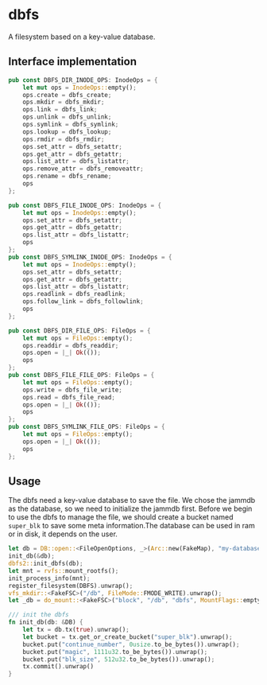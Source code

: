 # dbfs
A filesystem based on a key-value database.



## Interface implementation
```rust
pub const DBFS_DIR_INODE_OPS: InodeOps = {
    let mut ops = InodeOps::empty();
    ops.create = dbfs_create;
    ops.mkdir = dbfs_mkdir;
    ops.link = dbfs_link;
    ops.unlink = dbfs_unlink;
    ops.symlink = dbfs_symlink;
    ops.lookup = dbfs_lookup;
    ops.rmdir = dbfs_rmdir;
    ops.set_attr = dbfs_setattr;
    ops.get_attr = dbfs_getattr;
    ops.list_attr = dbfs_listattr;
    ops.remove_attr = dbfs_removeattr;
    ops.rename = dbfs_rename;
    ops
};

pub const DBFS_FILE_INODE_OPS: InodeOps = {
    let mut ops = InodeOps::empty();
    ops.set_attr = dbfs_setattr;
    ops.get_attr = dbfs_getattr;
    ops.list_attr = dbfs_listattr;
    ops
};
pub const DBFS_SYMLINK_INODE_OPS: InodeOps = {
    let mut ops = InodeOps::empty();
    ops.set_attr = dbfs_setattr;
    ops.get_attr = dbfs_getattr;
    ops.list_attr = dbfs_listattr;
    ops.readlink = dbfs_readlink;
    ops.follow_link = dbfs_followlink;
    ops
};
```


```rust
pub const DBFS_DIR_FILE_OPS: FileOps = {
    let mut ops = FileOps::empty();
    ops.readdir = dbfs_readdir;
    ops.open = |_| Ok(());
    ops
};
pub const DBFS_FILE_FILE_OPS: FileOps = {
    let mut ops = FileOps::empty();
    ops.write = dbfs_file_write;
    ops.read = dbfs_file_read;
    ops.open = |_| Ok(());
    ops
};
pub const DBFS_SYMLINK_FILE_OPS: FileOps = {
    let mut ops = FileOps::empty();
    ops.open = |_| Ok(());
    ops
};
```

## Usage
The dbfs need a key-value database to save the file. We chose the jammdb as the database, so we need to initialize the jammdb first. 
Before we begin to use the dbfs to manage the file, we should create a bucket named `super_blk` to save some meta information.The database can
be used in ram or in disk, it depends on the user.

```rust
let db = DB::open::<FileOpenOptions, _>(Arc::new(FakeMap), "my-database.db").unwrap();
init_db(&db);
dbfs2::init_dbfs(db);
let mnt = rvfs::mount_rootfs();
init_process_info(mnt);
register_filesystem(DBFS).unwrap();
vfs_mkdir::<FakeFSC>("/db", FileMode::FMODE_WRITE).unwrap();
let _db = do_mount::<FakeFSC>("block", "/db", "dbfs", MountFlags::empty(), None).unwrap();

/// init the dbfs
fn init_db(db: &DB) {
    let tx = db.tx(true).unwrap();
    let bucket = tx.get_or_create_bucket("super_blk").unwrap();
    bucket.put("continue_number", 0usize.to_be_bytes()).unwrap();
    bucket.put("magic", 1111u32.to_be_bytes()).unwrap();
    bucket.put("blk_size", 512u32.to_be_bytes()).unwrap();
    tx.commit().unwrap()
}

```